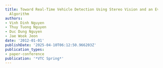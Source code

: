 ```yaml
---
title: Toward Real-Time Vehicle Detection Using Stereo Vision and an Evolutionary
  Algorithm
authors:
- Vinh Dinh Nguyen
- Thuy Tuong Nguyen
- Duc Dung Nguyen
- Jae Wook Jeon
date: '2012-01-01'
publishDate: '2025-04-10T06:12:50.966203Z'
publication_types:
- paper-conference
publication: '*VTC Spring*'
---
```

